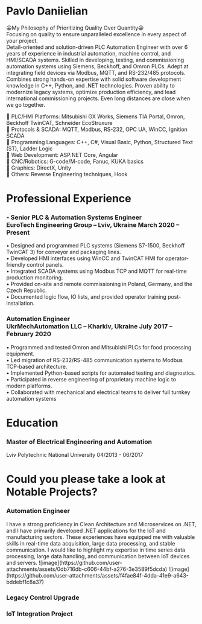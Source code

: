 # Pavlo Daniielian
😀My Philosophy of Prioritizing Quality Over Quantity😀
<BR>
Focusing on quality to ensure unparalleled excellence in every aspect of your project.<BR>
Detail-oriented and solution-driven PLC Automation Engineer with over 6 years of experience in industrial automation, machine control, and HMI/SCADA systems. Skilled in developing, testing, and commissioning automation systems using Siemens, Beckhoff, and Omron PLCs. Adept at integrating field devices via Modbus, MQTT, and RS-232/485 protocols. Combines strong hands-on expertise with solid software development knowledge in C++, Python, and .NET technologies. Proven ability to modernize legacy systems, optimize production efficiency, and lead international commissioning projects.
Even long distances are close when we go together.<BR>

🥇 PLC/HMI Platforms: Mitsubishi GX Works, Siemens TIA Portal, Omron, Beckhoff TwinCAT, Schneider EcoStruxure<BR>
🥇 Protocols & SCADA: MQTT, Modbus, RS-232, OPC UA, WinCC, Ignition SCADA<BR>
🥇 Programming Languages: C++, C#, Visual Basic, Python, Structured Text (ST), Ladder Logic<BR>
🥇 Web Development: ASP.NET Core, Angular<BR>
🥇 CNC/Robotics: G-code/M-code, Fanuc, KUKA basics<BR>
🥇 Graphics: DirectX, Unity<BR>
🥇 Others: Reverse Engineering techniques, Hook<BR>


<h1>Professional Experience</h1>
<h3>-	Senior PLC & Automation Systems Engineer<BR>
EuroTech Engineering Group – Lviv, Ukraine March  2020 – Present<BR></h3>
•	Designed and programmed PLC systems (Siemens S7-1500, Beckhoff TwinCAT 3) for conveyor and packaging lines.<BR>
•	Developed HMI interfaces using WinCC and TwinCAT HMI for operator-friendly control panels.<BR>
•	Integrated SCADA systems using Modbus TCP and MQTT for real-time production monitoring.<BR>
•	Provided on-site and remote commissioning in Poland, Germany, and the Czech Republic.<BR>
•	Documented logic flow, IO lists, and provided operator training post-installation.<BR>

<h3>Automation Engineer<BR>
UkrMechAutomation LLC – Kharkiv, Ukraine  July 2017 – February 2020<BR></h3>
•	Programmed and tested Omron and Mitsubishi PLCs for food processing equipment.<BR>
•	Led migration of RS-232/RS-485 communication systems to Modbus TCP-based architecture.<BR>
•	Implemented Python-based scripts for automated testing and diagnostics.<BR>
•	Participated in reverse engineering of proprietary machine logic to modern platforms.<BR>
•	Collaborated with mechanical and electrical teams to deliver full turnkey automation systems<BR>


<h1>Education</h1>
<h3>Master of Electrical Engineering and Automation<BR></h3>
Lviv Polytechnic National University	04/2013 - 06/2017<BR>

<h1>Could you please take a look at Notable Projects?<BR></h1>
<h3>Automation Engineer<BR></h3>
I have a strong proficiency in Clean Architecture and Microservices on .NET, and I have primarily developed .NET applications for the IoT and manufacturing sectors. These experiences have equipped me with valuable skills in real-time data acquisition, large data processing, and stable communication.
I would like to highlight my expertise in time series data processing, large data handling, and communication between IoT devices and servers.
![image](https://github.com/user-attachments/assets/0db716db-c606-44bf-a276-3e3589f5dcda)
![image](https://github.com/user-attachments/assets/f4fae84f-4dda-41e9-a643-bddebf1c8a37)

<h3>Legacy Control Upgrade<BR>
<h3>IoT Integration Project<BR>
